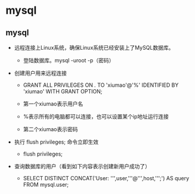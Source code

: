 # mysql


## mysql

* 远程连接上Linux系统，确保Linux系统已经安装上了MySQL数据库。

   * 登陆数据库。mysql -uroot -p（密码）

* 创建用户用来远程连接

    * GRANT ALL PRIVILEGES ON *.* TO 'xiumao'@'%' IDENTIFIED BY 'xiumao' WITH GRANT OPTION;        

    * 第一个xiumao表示用户名

    * %表示所有的电脑都可以连接，也可以设置某个ip地址运行连接

    * 第二个xiumao表示密码

* 执行 flush privileges; 命令立即生效

    * flush privileges;

* 查询数据库的用户（看到如下内容表示创建新用户成功了）

   * SELECT DISTINCT CONCAT('User: ''',user,'''@''',host,''';') AS query FROM mysql.user;
